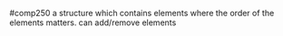 #comp250 
a structure which contains elements where the order of the elements matters. can add/remove elements
